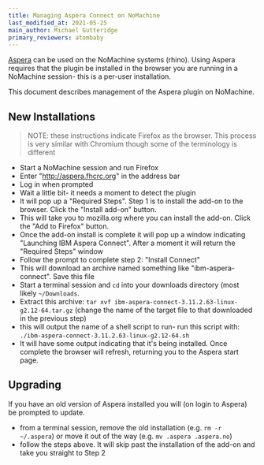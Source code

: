 ```yaml
---
title: Managing Aspera Connect on NoMachine
last_modified_at: 2021-05-25
main_author: Michael Gutteridge
primary_reviewers: atombaby
---
```


[Aspera](/scicomputing/store_aspera/) can be used on the NoMachine systems (rhino).  Using Aspera requires that the plugin be installed in the browser you are running in a NoMachine session- this is a per-user installation.

This document describes management of the Aspera plugin on NoMachine.

## New Installations

> NOTE: these instructions indicate Firefox as the browser.  This process is very similar with Chromium though some of the terminology is different

 - Start a NoMachine session and run Firefox
 - Enter "http://aspera.fhcrc.org" in the address bar
 - Log in when prompted
 - Wait a little bit- it needs a moment to detect the plugin
 - It will pop up a "Required Steps".  Step 1 is to install the add-on to the browser.  Click the "Install add-on" button.
 - This will take you to mozilla.org where you can install the add-on.  Click the "Add to Firefox" button.
 - Once the add-on install is complete it will pop up a window indicating "Launching IBM Aspera Connect".  After a moment it will return the "Required Steps" window
 - Follow the prompt to complete step 2: "Install Connect"
 - This will download an archive named something like "ibm-aspera-connect".  Save this file
 - Start a terminal session and `cd` into your downloads directory (most likely `~/Downloads`.
 - Extract this archive: `tar xvf ibm-aspera-connect-3.11.2.63-linux-g2.12-64.tar.gz` (change the name of the target file to that downloaded in the previous step)
 - this will output the name of a shell script to run- run this script with: `./ibm-aspera-connect-3.11.2.63-linux-g2.12-64.sh`
 - It will have some output indicating that it's being installed.  Once complete the browser will refresh, returning you to the Aspera start page.


## Upgrading

If you have an old version of Aspera installed you will (on login to Aspera) be prompted to update.

 - from a terminal session, remove the old installation (e.g. `rm -r ~/.aspera`) or move it out of the way (e.g. `mv .aspera .aspera.no`)
 - follow the steps above.  It will skip past the installation of the add-on and take you straight to Step 2
 


